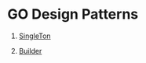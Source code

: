 # GO Design Patterns

1. [SingleTon](https://github.com/BumwooPark/go-design-pattern/tree/master/singleton)

2. [Builder](https://github.com/BumwooPark/go-design-pattern/tree/master/builder)